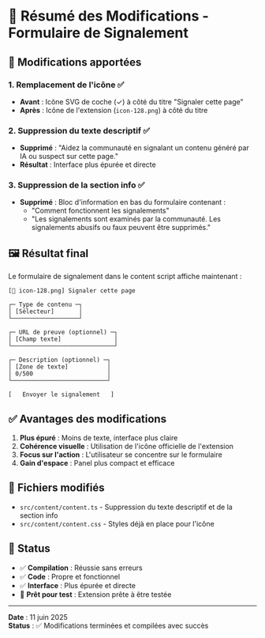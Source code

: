 # 📝 Résumé des Modifications - Formulaire de Signalement

## 🎯 Modifications apportées

### 1. **Remplacement de l'icône** ✅
- **Avant** : Icône SVG de coche (✓) à côté du titre "Signaler cette page"
- **Après** : Icône de l'extension (`icon-128.png`) à côté du titre

### 2. **Suppression du texte descriptif** ✅
- **Supprimé** : "Aidez la communauté en signalant un contenu généré par IA ou suspect sur cette page."
- **Résultat** : Interface plus épurée et directe

### 3. **Suppression de la section info** ✅
- **Supprimé** : Bloc d'information en bas du formulaire contenant :
  - "Comment fonctionnent les signalements"
  - "Les signalements sont examinés par la communauté. Les signalements abusifs ou faux peuvent être supprimés."

## 🖼️ Résultat final

Le formulaire de signalement dans le content script affiche maintenant :

```
[🔲 icon-128.png] Signaler cette page

┌─ Type de contenu ─┐
│ [Sélecteur]       │
└───────────────────┘

┌─ URL de preuve (optionnel) ─┐
│ [Champ texte]               │
└─────────────────────────────┘

┌─ Description (optionnel) ─┐
│ [Zone de texte]           │
│ 0/500                     │
└───────────────────────────┘

[   Envoyer le signalement   ]
```

## ✅ Avantages des modifications

1. **Plus épuré** : Moins de texte, interface plus claire
2. **Cohérence visuelle** : Utilisation de l'icône officielle de l'extension
3. **Focus sur l'action** : L'utilisateur se concentre sur le formulaire
4. **Gain d'espace** : Panel plus compact et efficace

## 📁 Fichiers modifiés

- `src/content/content.ts` - Suppression du texte descriptif et de la section info
- `src/content/content.css` - Styles déjà en place pour l'icône

## 🧪 Status

- ✅ **Compilation** : Réussie sans erreurs
- ✅ **Code** : Propre et fonctionnel
- ✅ **Interface** : Plus épurée et directe
- 🔄 **Prêt pour test** : Extension prête à être testée

---

**Date** : 11 juin 2025  
**Status** : ✅ Modifications terminées et compilées avec succès
